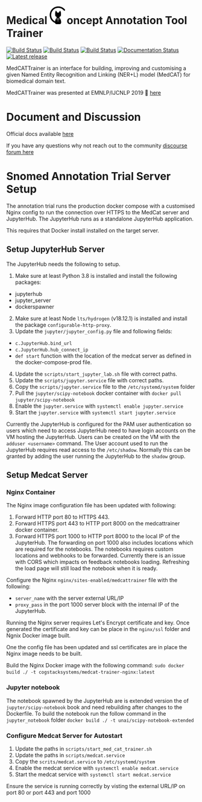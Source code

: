  # Medical <img src="https://github.com/CogStack/MedCATtrainer/blob/master/webapp/frontend/src/assets/cat-logo.png" width=45>oncept Annotation Tool Trainer

[![Build Status](https://github.com/CogStack/MedCATtrainer/actions/workflows/ci.yml/badge.svg?branch=master)](https://github.com/CogStack/MedCATtrainer/actions/workflows/qa.yml?query=branch%3Amaster)
[![Build Status](https://github.com/CogStack/MedCATtrainer/actions/workflows/qa.yml/badge.svg?branch=master)](https://github.com/CogStack/MedCATtrainer/actions/workflows/qa.yml?query=branch%3Amaster)
[![Build Status](https://github.com/CogStack/MedCATtrainer/actions/workflows/release.yml/badge.svg?branch=master)](https://github.com/CogStack/MedCATtrainer/actions/workflows/qa.yml?query=branch%3Amaster)
[![Documentation Status](https://readthedocs.org/projects/medcattrainer/badge/?version=latest)](https://medcattrainer.readthedocs.io/en/latest/?badge=latest)
[![Latest release](https://img.shields.io/github/v/release/CogStack/MedCATtrainer)](https://github.com/CogStack/MedCATtrainer/releases/latest)

MedCATTrainer is an interface for building, improving and customising a given Named Entity Recognition 
and Linking (NER+L) model (MedCAT) for biomedical domain text.

MedCATTrainer was presented at EMNLP/IJCNLP 2019 :tada:
[here](https://www.aclweb.org/anthology/D19-3024.pdf)

# Document and Discussion

Official docs available [here](https://medcattrainer.readthedocs.io/en/latest/)

If you have any questions why not reach out to the community [discourse forum here](https://discourse.cogstack.org/)

# Snomed Annotation Trial Server Setup

The annotation trial runs the production docker compose with a customised Nginx config to run the connection over HTTPS to the MedCat server and JupyterHub. 
The JupyterHub runs as a standalone JupyterHub application.

This requires that Docker install installed on the target server. 

## Setup JupyterHub Server

The JupyterHub needs the following to setup.

1. Make sure at least Python 3.8 is installed and install the following packages:
* jupyterhub
* jupyter\_server
* dockerspawner
2. Make sure at least Node `lts/hydrogen` (v18.12.1) is installed and install the package `configurable-http-proxy`.
3. Update the `jupyter/jupyter_config.py` file and following fields:
* `c.JupyterHub.bind_url`
* `c.JupyterHub.hub_connect_ip` 
* `def start` function with the location of the medcat server as defined in the docker-compose-prod file.
4. Update the `scripts/start_jupyter_lab.sh` file with correct paths.
5. Update the `scripts/jupyter.service` file with correct paths. 
6. Copy the `scripts/jupyter.service` file to the `/etc/systemd/system` folder
7. Pull the `jupyter/scipy-notebook` docker container with `docker pull jupyter/scipy-notebook`
7. Enable the `jupyter.service` with `systemctl enable jupyter.service`
8. Start the `jupyter.service` with `systemctl start jupyter.service`

Currently the JupyterHub is configured for the PAM user authentication so users which need to access JupyterHub need to have login accounts on the VM hosting the JupyterHub. Users can be created on the VM with the `adduser <username>` command. The User account used to run the JupyterHub requires read access to the `/etc/shadow`. Normally this can be granted by adding the user running the JupyterHub to the `shadow` group. 


## Setup Medcat Server
### Nginx Container
The Nginx image configuration file has been updated with following:
1. Forward HTTP port 80 to HTTPS 443. 
2. Forward HTTPS port 443 to HTTP port 8000 on the medcattrainer docker container.
3. Forward HTTPS port 1000 to HTTP port 8000 to the local IP of the JupyterHub. The forwarding on port 1000 also includes locations which are required for the notebooks. The notebooks requires custom locations and webhooks to be forwarded. Currently there is an issue with CORS which impacts on feedback notebooks loading. Refreshing the load page will still load the notebook when it is ready. 

Configure the Nginx `nginx/sites-enabled/medcattrainer` file with the following:
* `server_name` with the server external URL/IP
* `proxy_pass` in the port 1000 server block with the internal IP of the JupyterHub. 

Running the Nginx server requires Let's Encrypt certificate and key. Once generated the certificate and key can be place in the `nginx/ssl` folder and Ngnix Docker image built. 

One the config file has been updated and ssl certificates are in place the Nginx image needs to be built. 

Build the Nginx Docker image with the following command: 
`sudo docker build ./ -t cogstacksystems/medcat-trainer-nginx:latest`

### Jupyter notebook
The notebook spawned by the JupyterHub are is extended version the of `jupyter/scipy-notebook` book and need rebuilding after changes to the Dockerfile. 
To build the notebook run the follow command in the `jupyter_notebook` folder
`docker build ./ -t unai/scipy-notebook-extended`

### Configure Medcat Server for Autostart

1. Update the paths in `scripts/start_med_cat_trainer.sh`
2. Update the paths in `scripts/medcat.service`
3. Copy the `scrits/medcat.service` to `/etc/systemd/system` 
4. Enable the medcat service with `systemctl enable medcat.service`
5. Start the medcat service with `systemctl start medcat.service`

Ensure the service is running correctly by visting the external URL/IP on port 80 or port 443 and port 1000
